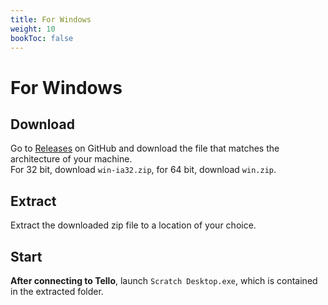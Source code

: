 ```yaml
---
title: For Windows
weight: 10
bookToc: false
---
```


# For Windows

## Download
Go to [Releases](https://github.com/kebhr/scratch3-tello/releases) on GitHub and download the file that matches the architecture of your machine.  
For 32 bit, download `win-ia32.zip`, for 64 bit, download `win.zip`.

## Extract
Extract the downloaded zip file to a location of your choice.

## Start
**After connecting to Tello**, launch `Scratch Desktop.exe`, which is contained in the extracted folder.
